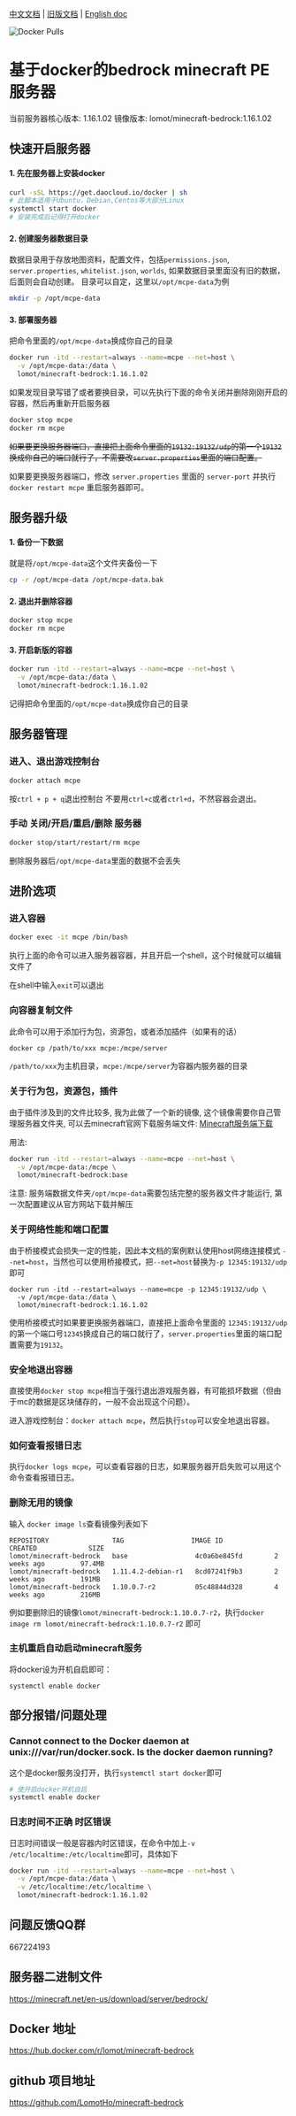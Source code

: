 [English doc]:https://github.com/LomotHo/minecraft-bedrock
[Older version]:https://github.com/LomotHo/minecraft-bedrock/tree/master/doc/en
[中文文档]:https://github.com/LomotHo/minecraft-bedrock/blob/master/readme_zh.md
[旧版文档]:https://github.com/LomotHo/minecraft-bedrock/blob/master/doc/zh/
[捐助]:https://github.com/LomotHo/minecraft-bedrock/blob/master/doc/zh/donation.md
[buy me a coffee]:https://github.com/LomotHo/minecraft-bedrock/blob/master/doc/en/donation.md
[Docker Pulls]:https://img.shields.io/docker/pulls/lomot/minecraft-bedrock?style=flat-square
[How to install Docker]:https://docs.docker.com/install/linux/docker-ce/ubuntu/
[Minecraft server]:https://minecraft.net/en-us/download/server/bedrock/
[Minecraft服务端下载]:https://minecraft.net/en-us/download/server/bedrock/

[中文文档] | [旧版文档] | [English doc]

![Docker Pulls]

# 基于docker的bedrock minecraft PE 服务器
当前服务器核心版本: 1.16.1.02 镜像版本: lomot/minecraft-bedrock:1.16.1.02

## 快速开启服务器

#### 1. 先在服务器上安装docker

```bash
curl -sSL https://get.daocloud.io/docker | sh
# 此脚本适用于Ubuntu，Debian,Centos等大部分Linux
systemctl start docker
# 安装完成后记得打开docker
```

<!-- 这里仅介绍了Ubuntu14.04以上的版本，其它发行版请自行安装docker
apt install docker.io
此处附上docker-ce(社区版)官方中文安装文档：
[docker安装文档](https://docs.docker-cn.com/engine/installation/linux/docker-ce/ubuntu/) -->

#### 2. 创建服务器数据目录
数据目录用于存放地图资料，配置文件，包括```permissions.json```, ```server.properties```, ```whitelist.json```, ```worlds```, 如果数据目录里面没有旧的数据，后面则会自动创建。 目录可以自定，这里以```/opt/mcpe-data```为例

```bash
mkdir -p /opt/mcpe-data
```

#### 3. 部署服务器
把命令里面的```/opt/mcpe-data```换成你自己的目录

```bash
docker run -itd --restart=always --name=mcpe --net=host \
  -v /opt/mcpe-data:/data \
  lomot/minecraft-bedrock:1.16.1.02
```
如果发现目录写错了或者要换目录，可以先执行下面的命令关闭并删除刚刚开启的容器，然后再重新开启服务器

```bash
docker stop mcpe
docker rm mcpe
```
~~如果要更换服务器端口，直接把上面命令里面的```19132:19132/udp```的第一个```19132```换成你自己的端口就行了，不需要改```server.properties```里面的端口配置。~~

如果要更换服务器端口，修改 ```server.properties``` 里面的 ```server-port``` 并执行 ```docker restart mcpe``` 重启服务器即可。


## 服务器升级

#### 1. 备份一下数据
就是将```/opt/mcpe-data```这个文件夹备份一下

```bash
cp -r /opt/mcpe-data /opt/mcpe-data.bak
```

#### 2. 退出并删除容器

```bash
docker stop mcpe
docker rm mcpe
```

#### 3. 开启新版的容器

```bash
docker run -itd --restart=always --name=mcpe --net=host \
  -v /opt/mcpe-data:/data \
  lomot/minecraft-bedrock:1.16.1.02
```
记得把命令里面的```/opt/mcpe-data```换成你自己的目录

## 服务器管理

### 进入、退出游戏控制台

```bash
docker attach mcpe
```
按```ctrl + p + q```退出控制台
不要用```ctrl+c```或者```ctrl+d```，不然容器会退出。

### 手动 关闭/开启/重启/删除 服务器

```bash
docker stop/start/restart/rm mcpe
```
删除服务器后```/opt/mcpe-data```里面的数据不会丢失


## 进阶选项

### 进入容器

```bash
docker exec -it mcpe /bin/bash
```

执行上面的命令可以进入服务器容器，并且开启一个shell，这个时候就可以编辑文件了

在shell中输入```exit```可以退出

### 向容器复制文件
此命令可以用于添加行为包，资源包，或者添加插件（如果有的话）

```bash
docker cp /path/to/xxx mcpe:/mcpe/server
```

```/path/to/xxx```为主机目录，```mcpe:/mcpe/server```为容器内服务器的目录

### 关于行为包，资源包，插件

由于插件涉及到的文件比较多, 我为此做了一个新的镜像, 这个镜像需要你自己管理服务器文件夹, 可以去minecraft官网下载服务端文件: [Minecraft服务端下载]

用法:

```bash
docker run -itd --restart=always --name=mcpe --net=host \
  -v /opt/mcpe-data:/mcpe \
  lomot/minecraft-bedrock:base
```

注意: 服务端数据文件夹```/opt/mcpe-data```需要包括完整的服务器文件才能运行, 第一次配置建议从官方网站下载并解压

### 关于网络性能和端口配置
由于桥接模式会损失一定的性能，因此本文档的案例默认使用host网络连接模式 ```--net=host```，当然也可以使用桥接模式，把```--net=host```替换为```-p 12345:19132/udp```即可
```
docker run -itd --restart=always --name=mcpe -p 12345:19132/udp \
  -v /opt/mcpe-data:/data \
  lomot/minecraft-bedrock:1.16.1.02
```
使用桥接模式时如果要更换服务器端口，直接把上面命令里面的 ```12345:19132/udp``` 的第一个端口号```12345```换成自己的端口就行了，```server.properties```里面的端口配置需要为```19132```。

### 安全地退出容器
直接使用```docker stop mcpe```相当于强行退出游戏服务器，有可能损坏数据（但由于mc的数据是区块储存的，一般不会出现这个问题）。

进入游戏控制台：```docker attach mcpe```，然后执行```stop```可以安全地退出容器。

### 如何查看报错日志
执行```docker logs mcpe```，可以查看容器的日志，如果服务器开启失败可以用这个命令查看报错日志。


### 删除无用的镜像

输入 ```docker image ls```查看镜像列表如下
```
REPOSITORY                TAG                 IMAGE ID            CREATED             SIZE
lomot/minecraft-bedrock   base                 4c0a6be845fd        2 weeks ago         97.4MB
lomot/minecraft-bedrock   1.11.4.2-debian-r1   8cd07241f9b3        2 weeks ago         191MB
lomot/minecraft-bedrock   1.10.0.7-r2          05c48844d328        4 weeks ago         216MB
```
例如要删除旧的镜像```lomot/minecraft-bedrock:1.10.0.7-r2```，执行```docker image rm lomot/minecraft-bedrock:1.10.0.7-r2``` 即可

### 主机重启自动启动minecraft服务
将docker设为开机自启即可：
```
systemctl enable docker
```

## 部分报错/问题处理

### Cannot connect to the Docker daemon at unix:///var/run/docker.sock. Is the docker daemon running?
这个是docker服务没打开，执行```systemctl start docker```即可

```bash
# 使开启docker开机自启
systemctl enable docker
```

### 日志时间不正确 时区错误
日志时间错误一般是容器内时区错误，在命令中加上```-v /etc/localtime:/etc/localtime```即可，具体如下

```bash
docker run -itd --restart=always --name=mcpe --net=host \
  -v /opt/mcpe-data:/data \
  -v /etc/localtime:/etc/localtime \
  lomot/minecraft-bedrock:1.16.1.02
```

## 问题反馈QQ群
667224193

## 服务器二进制文件
https://minecraft.net/en-us/download/server/bedrock/

## Docker 地址
https://hub.docker.com/r/lomot/minecraft-bedrock

## github 项目地址
https://github.com/LomotHo/minecraft-bedrock
